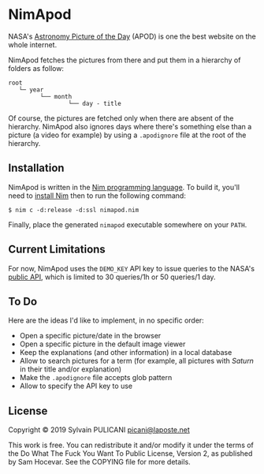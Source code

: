 NimApod
=======

NASA's [Astronomy Picture of the Day][1] (APOD) is one the best website on the
whole internet.

NimApod fetches the pictures from there and put them in a hierarchy of folders
as follow:

    root
       └─ year
             └── month
                     └── day - title

Of course, the pictures are fetched only when there are absent of the
hierarchy. NimApod also ignores days where there's something else than a
picture (a video for example) by using a `.apodignore` file at the root of
the hierarchy.


Installation
------------

NimApod is written in the [Nim programming language][2]. To build it, you'll
need to [install Nim][3] then to run the following command:

    $ nim c -d:release -d:ssl nimapod.nim
    
Finally, place the generated `nimapod` executable somewhere on your `PATH`.


Current Limitations
-------------------

For now, NimApod uses the `DEMO_KEY` API key to issue queries to the NASA's
[public API][4], which is limited to 30 queries/1h or 50 queries/1 day.


To Do
-----

Here are the ideas I'd like to implement, in no specific order:

* Open a specific picture/date in the browser
* Open a specific picture in the default image viewer
* Keep the explanations (and other information) in a local database
* Allow to search pictures for a term (for example, all pictures with *Saturn*
  in their title and/or explanation)
* Make the `.apodignore` file accepts glob pattern
* Allow to specify the API key to use


License
-------

Copyright © 2019 Sylvain PULICANI picani@laposte.net

This work is free. You can redistribute it and/or modify it under the terms
of the Do What The Fuck You Want To Public License, Version 2, as published
by Sam Hocevar. See the COPYING file for more details.



[1]: https://apod.nasa.gov/apod/astropix.html
[2]: https://nim-lang.org
[3]: https://nim-lang.org/install.html
[4]: https://api.nasa.gov/index.html
